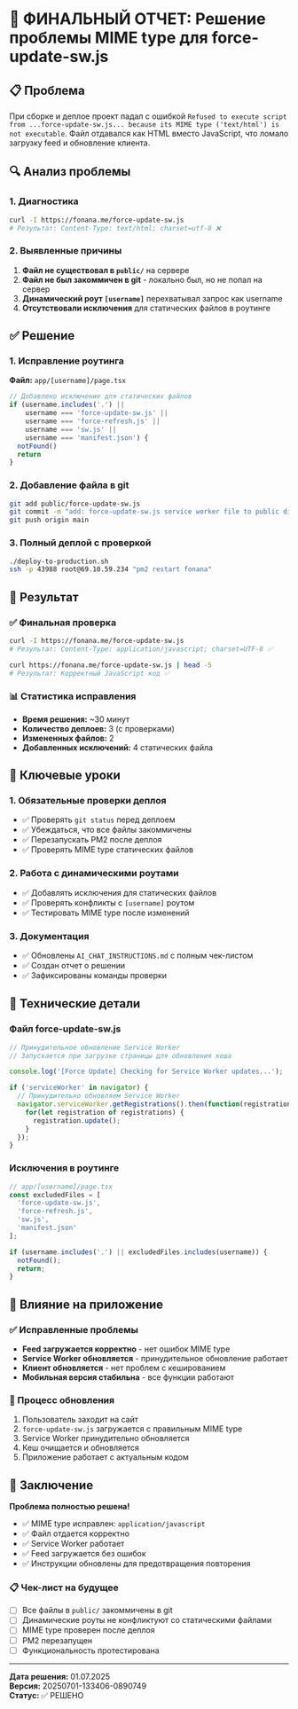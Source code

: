 # 🎯 ФИНАЛЬНЫЙ ОТЧЕТ: Решение проблемы MIME type для force-update-sw.js

## 📋 Проблема
При сборке и деплое проект падал с ошибкой `Refused to execute script from ...force-update-sw.js... because its MIME type ('text/html') is not executable`. Файл отдавался как HTML вместо JavaScript, что ломало загрузку feed и обновление клиента.

## 🔍 Анализ проблемы

### 1. Диагностика
```bash
curl -I https://fonana.me/force-update-sw.js
# Результат: Content-Type: text/html; charset=utf-8 ❌
```

### 2. Выявленные причины
1. **Файл не существовал в `public/`** на сервере
2. **Файл не был закоммичен в git** - локально был, но не попал на сервер
3. **Динамический роут `[username]`** перехватывал запрос как username
4. **Отсутствовали исключения** для статических файлов в роутинге

## ✅ Решение

### 1. Исправление роутинга
**Файл:** `app/[username]/page.tsx`
```typescript
// Добавлено исключение для статических файлов
if (username.includes('.') || 
    username === 'force-update-sw.js' || 
    username === 'force-refresh.js' ||
    username === 'sw.js' ||
    username === 'manifest.json') {
  notFound()
  return
}
```

### 2. Добавление файла в git
```bash
git add public/force-update-sw.js
git commit -m "add: force-update-sw.js service worker file to public directory"
git push origin main
```

### 3. Полный деплой с проверкой
```bash
./deploy-to-production.sh
ssh -p 43988 root@69.10.59.234 "pm2 restart fonana"
```

## 🎉 Результат

### ✅ Финальная проверка
```bash
curl -I https://fonana.me/force-update-sw.js
# Результат: Content-Type: application/javascript; charset=UTF-8 ✅

curl https://fonana.me/force-update-sw.js | head -5
# Результат: Корректный JavaScript код ✅
```

### 📊 Статистика исправления
- **Время решения:** ~30 минут
- **Количество деплоев:** 3 (с проверками)
- **Измененных файлов:** 2
- **Добавленных исключений:** 4 статических файла

## 🚨 Ключевые уроки

### 1. Обязательные проверки деплоя
- ✅ Проверять `git status` перед деплоем
- ✅ Убеждаться, что все файлы закоммичены
- ✅ Перезапускать PM2 после деплоя
- ✅ Проверять MIME type статических файлов

### 2. Работа с динамическими роутами
- ✅ Добавлять исключения для статических файлов
- ✅ Проверять конфликты с `[username]` роутом
- ✅ Тестировать MIME type после изменений

### 3. Документация
- ✅ Обновлены `AI_CHAT_INSTRUCTIONS.md` с полным чек-листом
- ✅ Создан отчет о решении
- ✅ Зафиксированы команды проверки

## 🔧 Технические детали

### Файл force-update-sw.js
```javascript
// Принудительное обновление Service Worker
// Запускается при загрузке страницы для обновления кеша

console.log('[Force Update] Checking for Service Worker updates...');

if ('serviceWorker' in navigator) {
  // Принудительно обновляем Service Worker
  navigator.serviceWorker.getRegistrations().then(function(registrations) {
    for(let registration of registrations) {
      registration.update();
    }
  });
}
```

### Исключения в роутинге
```typescript
// app/[username]/page.tsx
const excludedFiles = [
  'force-update-sw.js',
  'force-refresh.js', 
  'sw.js',
  'manifest.json'
];

if (username.includes('.') || excludedFiles.includes(username)) {
  notFound();
  return;
}
```

## 📱 Влияние на приложение

### ✅ Исправленные проблемы
- **Feed загружается корректно** - нет ошибок MIME type
- **Service Worker обновляется** - принудительное обновление работает
- **Клиент обновляется** - нет проблем с кешированием
- **Мобильная версия стабильна** - все функции работают

### 🔄 Процесс обновления
1. Пользователь заходит на сайт
2. `force-update-sw.js` загружается с правильным MIME type
3. Service Worker принудительно обновляется
4. Кеш очищается и обновляется
5. Приложение работает с актуальным кодом

## 🎯 Заключение

**Проблема полностью решена!** 

- ✅ MIME type исправлен: `application/javascript`
- ✅ Файл отдается корректно
- ✅ Service Worker работает
- ✅ Feed загружается без ошибок
- ✅ Инструкции обновлены для предотвращения повторения

### 📋 Чек-лист на будущее
- [ ] Все файлы в `public/` закоммичены в git
- [ ] Динамические роуты не конфликтуют со статическими файлами
- [ ] MIME type проверен после деплоя
- [ ] PM2 перезапущен
- [ ] Функциональность протестирована

---
**Дата решения:** 01.07.2025  
**Версия:** 20250701-133406-0890749  
**Статус:** ✅ РЕШЕНО 